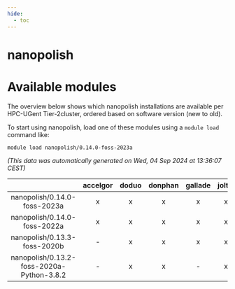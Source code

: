 ```yaml
---
hide:
  - toc
---
```


nanopolish
==========

# Available modules


The overview below shows which nanopolish installations are available per HPC-UGent Tier-2cluster, ordered based on software version (new to old).

To start using nanopolish, load one of these modules using a `module load` command like:

```shell
module load nanopolish/0.14.0-foss-2023a
```

*(This data was automatically generated on Wed, 04 Sep 2024 at 13:36:07 CEST)*  

| |accelgor|doduo|donphan|gallade|joltik|shinx|skitty|
| :---: | :---: | :---: | :---: | :---: | :---: | :---: | :---: |
|nanopolish/0.14.0-foss-2023a|x|x|x|x|x|x|x|
|nanopolish/0.14.0-foss-2022a|x|x|x|x|x|-|x|
|nanopolish/0.13.3-foss-2020b|-|x|x|x|x|-|x|
|nanopolish/0.13.2-foss-2020a-Python-3.8.2|-|x|x|-|x|-|x|
